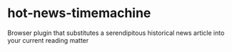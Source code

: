 hot-news-timemachine
====================

Browser plugin that substitutes a serendipitous historical news article into your current reading matter
